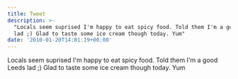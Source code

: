```yaml
---
title: Tweet
description: >-
  "Locals seem suprised I'm happy to eat spicy food. Told them I'm a good Leeds
  lad ;) Glad to taste some ice cream though today. Yum"
date: '2010-01-20T14:01:19+00:00'
---
```

Locals seem suprised I'm happy to eat spicy food. Told them I'm a good Leeds lad ;) Glad to taste some ice cream though today. Yum

